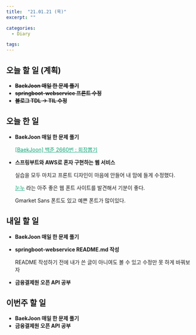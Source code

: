 ```yaml
---
title:  "21.01.21 (목)"
excerpt: ""

categories:
  - Diary

tags:
---
```


## 오늘 할 일 (계획)

- ~~**BaekJoon 매일 한 문제 풀기**~~
- ~~**springboot-webservice 프론트 수정**~~
- ~~**블로그 TDL &rarr; TIL 수정**~~ 

## 오늘 한 일

- **BaekJoon 매일 한 문제 풀기**

  <a href="https://nam-ki-bok.github.io/baekjoon/Baek_ChoiceMaster/" style="color:#0FA678" target="_blank">[BaekJoon] 백준 2660번 : 회장뽑기</a>

- **스프링부트와 AWS로 혼자 구현하는 웹 서비스**

  실습을 모두 마치고 프론트 디자인이 마음에 안들어 내 맘에 들게 수정했다.

  <a href="https://noonnu.cc/" style="color:#0FA678" target="_blank">눈누</a> 라는 아주 좋은 웹 폰트 사이트를 발견해서 기분이 좋다.

  Gmarket Sans 폰트도 있고 예쁜 폰트가 많이있다.


##  내일 할 일

- **BaekJoon 매일 한 문제 풀기**

- **springboot-webservice README.md 작성**

  README 작성하기 전에 내가 쓴 글이 아니여도 볼 수 있고 수정만 못 하게 바꿔보자

- **금융결제원 오픈 API 공부**


## 이번주 할 일

- **BaekJoon 매일 한 문제 풀기**
- **금융결제원 오픈 API 공부**

<br>